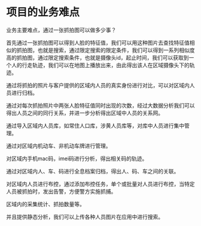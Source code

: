 # 项目的业务难点

业务主要难点，通过一张抓拍图可以做多少事？

首先通过一张抓拍图可以得到人脸的特征值，我们可以用这种图片去查找特征值相似的抓拍图，也就是搜索，通过限定搜索的限定条件，我们可以得到一系列相似度高的抓拍图，通过限定搜索条件，也就是摄像头id，起止时间，我们可以获取到一个人的行走轨迹，我们可以在地图上播放出来，由此得出该人在区域摄像头下的轨迹。

通过将抓拍的照片与客户提供的区域内人员的真实身份进行对比，可以对区域内人员进行归档。

通过对每次抓拍照片中两张人脸特征值同时出现的次数，经过大数据分析我们可以得出人员之间的同行关系，并进一步分析得出区域中人员的关系网。

通过导入区域内人员库，如常住人口库，涉黄人员库等，对库中人员进行集中管理。

通过对区域内机动车、非机动车牌进行管理。

对区域内手机mac码，imei码进行分析，得出相关码的轨迹。

通过对区域内人、车、码进行全息档案归档，得出人、码、车之间的关联。

对区域内人员进行布控，通过添加布控任务，单个或批量对人员进行布控，当特定人员被抓拍时，发出告警，方便警方实施抓捕。

区域内的采集统计、抓拍数量等。

并且提供静态分析，我们可以上传各种人员图片在应用中进行搜索。